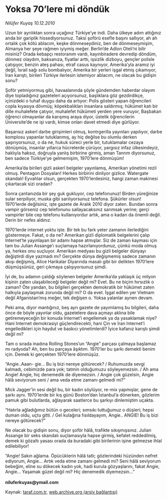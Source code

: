 # Yoksa 70’lere mi döndük 

*Nilüfer Kuyaş 10.12.2010*

<div class="yazi"><p>Uzun bir ayrılıktan sonra uçağınız Türkiye’ye indi. Daha ülkeye adım attığınız anda bir gariplik hissediyorsunuz. Taksi şoförü esefle başını sallıyor, ah ah ortalık çok kötü ablacım, keşke dönmeseydiniz, ben de dönmeseymişim, Almanya her şeye rağmen iyiymiş meğer. Berlin’de Adlon Oteli’ni bilir misiniz? Orada kebapçı restoranım vardı, kayınbiradere devredip döndüm, dönmez olaydım, baksanıza, fiyatlar arttı, işsizlik dizboyu, gençler polisle çatışıyor, benzin ateş pahası, etraf casus kaynıyor, Amerika’yla aramız iyi değil, İsrail sağı solu bombalıyor, Amerika bir yerleri işgal etmiş çıkamıyor, İran karıştı, birileri Türkiye ilerlesin istemiyor ablacım, ne olacak bu gidişin sonu?</p>
<p>Şoför yetmiyormuş gibi, havaalanında şöyle gündemden haberdar olayım diye topladığınız gazeteleri açıyorsunuz, başlıklara göz gezdirdikçe, içinizdeki o tuhaf duygu daha da artıyor: Polis gösteri yapan öğrencileri copla kıyasıya dövmüş; köpekbalıkları insanlara saldırmış; hükümet katı bir dille muhalefete çatıyor, muhalefet hükümeti yerden yere vuruyor, Başbakan öğrenci olmayanlar da karışmış araya diyor, üstelik öğrencilerin Üniversite’de ne işi vardı, kimse onları davet etmedi diye gürlüyor.</p>
<p>Başarısız askerî darbe girişimleri olmuş, kontrgerilla yayınları yapılıyor, darbe komplosu yapanlar tutuklanmış, ay hiç değilse bu olumlu derken şaşırıyorsunuz, o da ne, hukuk süreci yerle bir, tutuklamalar cezaya dönüşmüş, insanlar yıllarca hücrelerde çürüyor, yargısız infaz ülkesindeyiz, haklıyla haksız, doğruyla yanlış birbirine girmiş, aman Tanrım diyorsunuz, ben sadece Türkiye’ye gelmemişim, 1970’lere dönmüşüm!</p>
<p>Amerika’da birileri gizli askerî belgeler yayınlamış, Amerikan yönetimi rezil olmuş. Pentagon Dosyaları! Herkes birbirini dinliyor gizlice. Watergate skandalı! Eyvahlar olsun, gerçekten 1970’lerdesiniz, hangi zaman makinesi çıkartacak sizi oradan?</p>
<p>Sonra çantanızda bir şey guk gukluyor, cep telefonunuz! Birden yüreğinize sular serpiliyor, muska gibi sarılıyorsunuz telefona. Şükürler olsun! 1970’lerde değilsiniz, işte gazete de Aralık 2010 diyor zaten. Bundan sonra vampir görseniz cep telefonunu sallayacaksınız sarımsak yerine; gerçi vampirler bile cep telefonu kullanıyordur artık, ama o kadarı da önemli değil. Derin bir nefes aldınız.</p>
<p>1970’lerde internet yoktu işte. Bir tek bu fark yeter zamanın ilerlediğini göstermeye. Fakat, o da ne? Amerikan gizli diplomatik belgelerini çalıp Internet’te yayınlayan bir adamı hapse atmışlar. Siz de zaman kayması için tam bu Julian Assange’ı suçlamaya hazırlanıyordunuz, çünkü moda olmuş ya, herkes onu suçluyor. Amerikan medyası bu gizli belgeler dünyayı değiştirdi diye yazmadı mı? Gerçekte dünya değişmemiş sadece zamanın akışı değişmiş, Alice Harikalar Diyarında masalı gibi bir delikten 1970’lere düşmüşsünüz, geri çıkmaya çalışıyorsunuz şimdi.</p>
<p>İyi de, bu adamın çaldığı söylenen belgeler Amerika’da yaklaşık üç milyon kişinin zaten ulaşabileceği belgeler değil mi? Evet. Bu ne biçim hırsızlık o zaman? Öte yandan, bu bilgileri gerçekten demokratik bir hükümet zaten halkıyla paylaşmak zorunda değil mi? O da evet. İşgal edilen yer Vietnam değil Afganistan’mış meğer, tek değişen o. Yoksa yalanlar aynen devam.</p>
<p>Peki ama, diyor mantığınız, beş ayrı gazete de yayımlamış bu bilgileri, daha önce de böyle yayınlar oldu, gazetelere dava açmayı aklına bile getiremeyeceğin bir konuda Internet’i engellemek ya da yasaklamak niye? Hani Internet demokrasiyi güçlendirecekti, hani Çin ve İran Internet’i engelledikleri için haydut ve baskıcı yönetimlerdi? İyice kafanız karıştı şimdi değil mi?</p>
<p>Tam o sırada inadına Rolling Stones’un “Angie” parçası çalmaya başlamaz mı radyoda? Ah, ben bu parçaya âşıktım. 1970’ler bu şarkı demekti benim için. Demek ki gerçekten 1970’lere dönmüşüz.</p>
<p>“Angie..Aaan- gie... Bu iş bizi nereye götürecek? / Ruhumuzda sevgi kalmadı, cebimizde para yok; tatmin olduğumuzu söyleyemezsin. / Ah ama Angie! Angie, hiç denemedik de diyemezsin. / Angie çok güzelsin, Angie hâlâ seviyorum seni / ama veda etme zamanı gelmedi mi?”</p>
<p>Mick Jagger’in sesi değil bu, bir kadın söylüyor, re-mix yapmışlar, gene de şarkı aynı. 1970’lerde bir kış günü Boston’dan İstanbul’a dönerken, gözlerim pamuk gibi bulutlarda, ağlayarak saatlerce bu şarkıyı dinlemiştim uçakta.</p>
<p>“Hatırla ağladığımız bütün o geceleri; sımsıkı tuttuğumuz o düşleri; hepsi duman oldu, uçtu gitti. / Gel kulağına fısıldayayım, Angie.. ANGIE! Bu iş bizi nereye götürecek?”</p>
<p>Ne olacak bu gidişin sonu, diyor şoför hâlâ, trafikte sıkışmışsınız. Julian Assange bir seks skandalı suçlamasıyla hapse girmiş, kefalet reddedilmiş, demek ki gözaltı yasası orada da buradaki gibi birilerinin işine gelmezse ihlal edilebiliyor!</p>
<p>“Angie! Sakın ağlama. Öpücüklerin hâlâ tatlı; gözlerindeki hüzünden nefret ediyorum, Angie... Artık veda etme zamanı gelmedi mi? Seni hâlâ seviyorum bebeğim, eline su dökecek kadın yok, hadi kurula gözyaşlarını, fakat Angie, Angie... Yaşamak güzel değil mi? Hiç denemedik diyemezsin...”<br/><br/><b>niluferkuyas@ymail.com</b></p></div>

Kaynak: [taraf.com.tr](http://www.taraf.com.tr:80/nilufer-kuyas/makale-yoksa-70-lere-mi-donduk.htm), [web.archive.org (arşiv bağlantısı)](http://web.archive.org/web/20101211231203/http://www.taraf.com.tr:80/nilufer-kuyas/makale-yoksa-70-lere-mi-donduk.htm)
